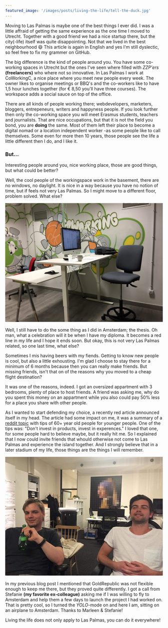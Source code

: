 ```yaml
---
featured_image: '/images/posts/living-the-life/tell-the-duck.jpg'
---
```


Moving to Las Palmas is maybe one of the best things I ever did. I was a little affraid of getting the same experience as the one time I moved to Utrecht. Together with a good friend we had a nice startup there, but the city(-life) itself was quite disappointing. Not that we lived in the best neighbourhood :smile: This article is again in English and yes I'm still dyslectic, so feel free to fix my grammer on GitHub.

The big difference is the kind of people around you. You have some co-working spaces in Utrecht but the ones I've seen where filled with *ZZP'ers* __(freelancers)__ who where not so innovative. In Las Palmas I work at CoWorkingC, a nice place where you meet new people every week. The owner likes to organise meetings or BBQ's and the co-workers like to have 1,5 hour lunches together (for € 8,50 you'll have three courses). The workspace adds a social sauce on top of the office.

There are all kinds of people working there; webdevelopers, marketers, bloggers, entrepeneurs, writers and happyness people. If you look further then only the co-working space you will meet Erasmus students, teachers and journalists. That are nice occupations, but that it is not the field you bond, you are __doing__ the same. Most of them left their place to become a digital nomad or a location independent worker -as some people like to call themselves. Some even for more then 10 years, those people see the life a little different then I do, and I like it.

### But...

Interesting people around you, nice working place, those are good things, but what could be better?

Well, the cool people of the workingspace work in the basement, there are no windows, no daylight. It is nice in a way because you have no notion of time, but if feels not very Las Palmas. So I might move to a different floor, problem solved. What else?

<div><img src="/images/posts/living-the-life/basement.jpg"></div>

Well, I still have to do the some thing as I did in Amsterdam; the thesis. Oh man, what a celebration will it be when I have my diploma. It becomes a red line in my life and I hope it ends soon. But okay, this is not very Las Palmas related, so one last time, what else?

Sometimes I mis having beers with my fiends. Getting to know new people is cool, but also a little exhousting. I'm glad I choose to stay there for a minimum of 6 months because then you can really make friends. But missing friends, isn't that on of the reasons why you moved to a cheap flight destination?

It was one of the reasons, indeed. I got an oversized appartment with 3 bedrooms, plenty of place to host friends. A friend was asking me, why do you spent this money on an appartment while you also could pay 50% less for a place you share with other people.

As I wanted to start defending my choice, a recently red article announced itself in my head. The article had some impact on me, it was a summary of a [reddit topic](https://www.reddit.com/r/AskReddit/comments/1mw2mo/60_year_old_redditors_what_advicetips_would_you/) with tips of 60+ year old people for younger people. One of the tips was: "Don't invest in products, invest in experences." I loved that one, for some people hard to believe maybe, but it really hit me. So I explained that I now could invite friends that whould otherwise not come to Las Palmas and experience the island together. And I strongly believe that in a later stadium of my life, those things are the things I will remember.

<div><img src="/images/posts/living-the-life/back-at-goldrepublic.jpg"></div>

In my previous blog post I mentioned that GoldRepublic was not flexible enough to keep me there, but they proved quite differently. I got a call from Stefanie __(my favorite ex-colleague)__ asking me if I was willing to fly to Amsterdam and help them a few days to launch the project I had worked on. That is pretty cool, so I turned the *YOLO*-mode on and here I am, sitting on an airplane to Amsterdam. Thanks to Marleen & Stefanie!

Living the life does not only apply to Las Palmas, you can do it everywhere!
